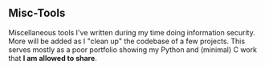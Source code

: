 ## Misc-Tools

Miscellaneous tools I've written during my time doing information security. More will be added as I "clean up" the codebase of a few projects.
This serves mostly as a poor portfolio showing my Python and (minimal) C work that **I am allowed to share**.

